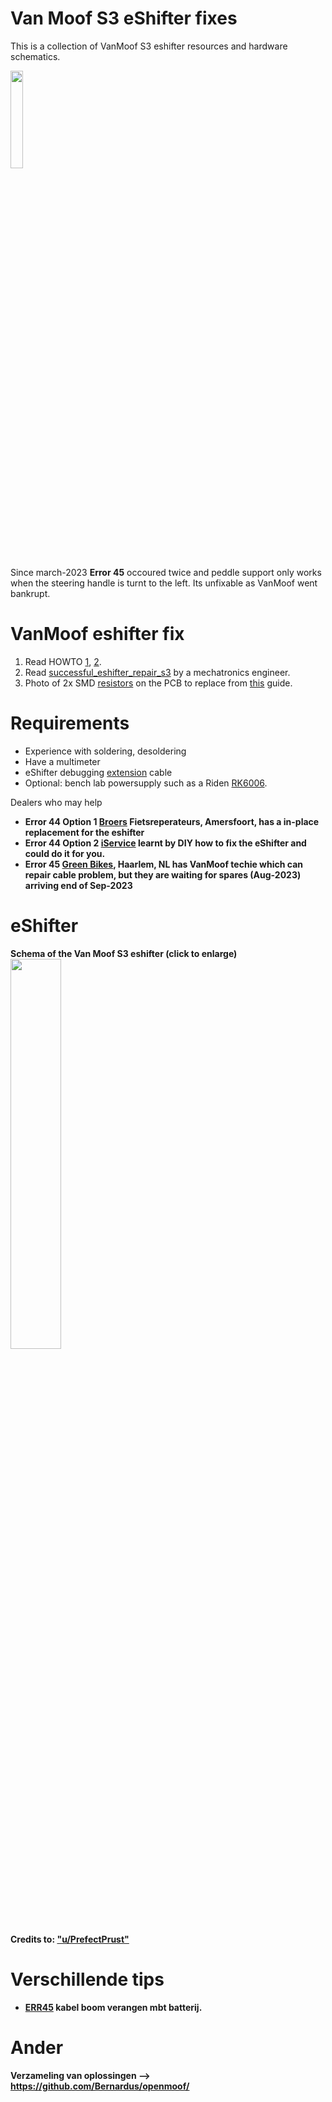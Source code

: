 # Van Moof S3 eShifter fixes
This is a collection of VanMoof S3 eshifter resources and hardware schematics.

<img src="https://github.com/pappavis/vanmoof/blob/main/img/VanMoofS3_transp.png?raw=true" width="20%" height="20%">

Since march-2023 <b>Error 45</b> occoured twice and peddle support only works when the steering handle is turnt to the left.  Its unfixable as VanMoof went bankrupt.

# VanMoof eshifter fix
1. Read HOWTO <a href="https://www.reddit.com/r/vanmoofbicycle/comments/15kl0vs/lets_talk_eshifter_heres_how_to_debug_your/" target="_blank">1</a>,
<a href="https://www.e-bike-technologies.de/index.php/de/steckverbinder/steckverbinder-signal/steckverbinder-higo-mini-f-serie/higo-b4-f-detail" target="_blank">2</a>.
2. Read <a href="https://www.reddit.com/r/vanmoofbicycle/comments/15085mg/successful_eshifter_repair_s3/" target="_blank">successful_eshifter_repair_s3</a> by a mechatronics engineer.
3. Photo of 2x SMD <a href="https://www.reddit.com/media?url=https%3A%2F%2Fpreview.redd.it%2Fzp0worugp5cb1.jpeg%3Fwidth%3D1575%26format%3Dpjpg%26auto%3Dwebp%26s%3Dd3b0595aea6afd03a556e7189804ad97c016d10d" target="_blank">resistors</a> on the PCB to replace from <a href="https://www.reddit.com/r/vanmoofbicycle/comments/15085mg/successful_eshifter_repair_s3/">this</a> guide.

# Requirements
- Experience with soldering, desoldering
- Have a multimeter
- eShifter debugging <a href="https://www.reddit.com/r/vanmoofbicycle/comments/15085mg/comment/jsah74b/?utm_source=share&utm_medium=web2x&context=3" target="_blank">extension</a> cable
- Optional: bench lab powersupply such as a Riden <a href="https://www.youtube.com/watch?v=7M3mByDMRWw" target="_blank">RK6006</a>.

Dealers who may help
 - <b>Error 44<b> Option 1 <a href="https://www.broersamersfoort.nl/">Broers</a> Fietsreperateurs, Amersfoort, has a in-place replacement for the eshifter
 - <b>Error 44<b> Option 2 <a href="https://iservice-utrecht.nl/">iService</a> learnt by DIY how to fix the eShifter and could do it for you.
 - <b>Error 45<b> <a href="https://greenbikes.nl/">Green Bikes</a>, Haarlem, NL has  VanMoof techie which can repair cable problem, but they are waiting for spares (Aug-2023) arriving end of Sep-2023

# eShifter
Schema of the Van Moof S3 eshifter (click to enlarge)<br>
<img src="https://github.com/pappavis/vanmoof/blob/main/img/VanMoof%20S3%20eshifter%20schema%2020230810.jpg?raw=true" width="40%" height="40%"><br>
Credits to: <a href="https://www.reddit.com/user/PrefectPrust/" target="_blank">"u/PrefectPrust"</a>

# Verschillende tips
* <a href="https://www.facebook.com/groups/vanmoofgebruikersnederland/posts/6430922890322179/?comment_id=6430931716987963&reply_comment_id=6431392556941879">ERR45</a> kabel boom verangen mbt batterij.

# Ander
Verzameling van oplossingen --> <a href="https://github.com/Bernardus/openmoof/">https://github.com/Bernardus/openmoof/</a>

